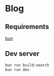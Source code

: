 # Blog

## Requirements

[bun](https://bun.sh)

## Dev server

```sh
bun run build:search
bun run dev
```

